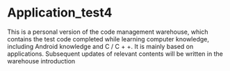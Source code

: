 # Application_test4
This is a personal version of the code management warehouse, which contains the test code completed while learning computer knowledge, including Android knowledge and C / C + +. It is mainly based on applications. Subsequent updates of relevant contents will be written in the warehouse introduction
